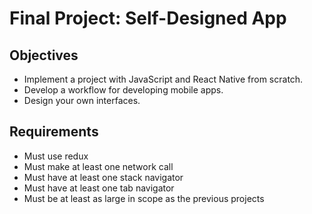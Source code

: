 # Final Project: Self-Designed App

## Objectives

- Implement a project with JavaScript and React Native from scratch.
- Develop a workflow for developing mobile apps.
- Design your own interfaces.

## Requirements

- Must use redux
- Must make at least one network call
- Must have at least one stack navigator
- Must have at least one tab navigator
- Must be at least as large in scope as the previous projects
